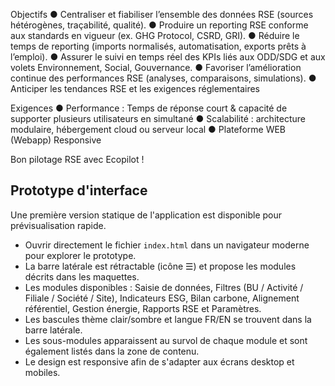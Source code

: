 Objectifs
● Centraliser et fiabiliser l’ensemble des données RSE (sources hétérogènes, traçabilité, qualité).
● Produire un reporting RSE conforme aux standards en vigueur (ex. GHG Protocol, CSRD, GRI).
● Réduire le temps de reporting (imports normalisés, automatisation, exports prêts à l’emploi).
● Assurer le suivi en temps réel des KPIs liés aux ODD/SDG et aux volets Environnement, Social, Gouvernance.
● Favoriser l’amélioration continue des performances RSE (analyses, comparaisons, simulations).
● Anticiper les tendances RSE et les exigences réglementaires

Exigences
● Performance : Temps de réponse court & capacité de supporter plusieurs utilisateurs en simultané
● Scalabilité : architecture modulaire, hébergement cloud ou serveur local
● Plateforme WEB (Webapp) Responsive

Bon pilotage RSE avec Ecopilot !

## Prototype d'interface

Une première version statique de l'application est disponible pour prévisualisation rapide.

- Ouvrir directement le fichier `index.html` dans un navigateur moderne pour explorer le prototype.
- La barre latérale est rétractable (icône ☰) et propose les modules décrits dans les maquettes.
- Les modules disponibles : Saisie de données, Filtres (BU / Activité / Filiale / Société / Site), Indicateurs ESG, Bilan carbone, Alignement référentiel, Gestion énergie, Rapports RSE et Paramètres.
- Les bascules thème clair/sombre et langue FR/EN se trouvent dans la barre latérale.
- Les sous-modules apparaissent au survol de chaque module et sont également listés dans la zone de contenu.
- Le design est responsive afin de s'adapter aux écrans desktop et mobiles.
